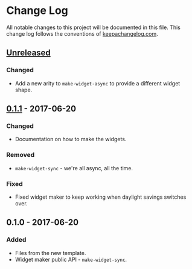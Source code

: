 # Change Log
All notable changes to this project will be documented in this file. This change log follows the conventions of [keepachangelog.com](http://keepachangelog.com/).

## [Unreleased]
### Changed
- Add a new arity to `make-widget-async` to provide a different widget shape.

## [0.1.1] - 2017-06-20
### Changed
- Documentation on how to make the widgets.

### Removed
- `make-widget-sync` - we're all async, all the time.

### Fixed
- Fixed widget maker to keep working when daylight savings switches over.

## 0.1.0 - 2017-06-20
### Added
- Files from the new template.
- Widget maker public API - `make-widget-sync`.

[Unreleased]: https://github.com/your-name/doorman/compare/0.1.1...HEAD
[0.1.1]: https://github.com/your-name/doorman/compare/0.1.0...0.1.1
